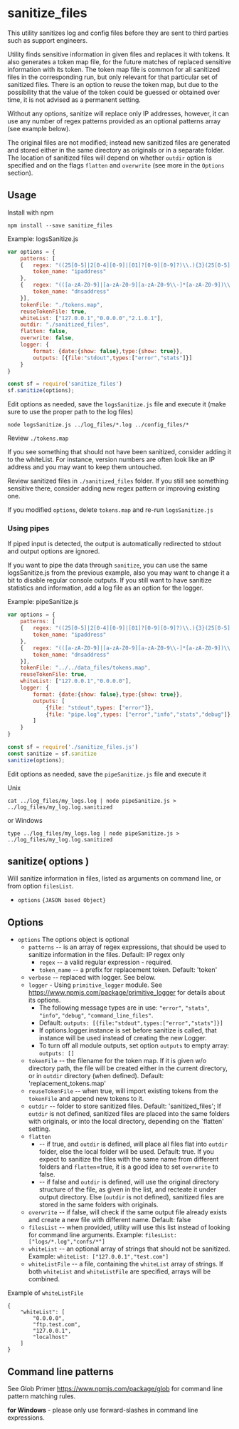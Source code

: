 # sanitize_files

This utility sanitizes log and config files before they are sent to third parties such as support engineers. 

Utility finds sensitive information in given files and replaces it with tokens. It also generates a token map file, for the future matches of replaced sensitive information with its token. The token map file is common for all sanitized files in the corresponding run, but only relevant for that particular set of sanitized files.  There is an option to reuse the token map, but due to the possibility that the value of the token could be guessed or obtained over time, it is not advised as a permanent setting.


Without any options, sanitize will replace only IP addresses, however, it can use any number of regex patterns provided as an optional patterns array (see example below).

The original files are not modified; instead new sanitized files are generated and stored either in the same directory as originals or in a separate folder. The location of sanitized files will depend on whether `outdir` option is specified and on the flags `flatten` and `overwrite` (see more in the `Options` section).

## Usage

Install with npm

```
npm install --save sanitize_files
```

Example: logsSanitize.js
```javascript
var options = {
	patterns: [
	{ 	regex: "((25[0-5]|2[0-4][0-9]|[01]?[0-9][0-9]?)\\.){3}(25[0-5]|2[0-4][0-9]|[01]?[0-9][0-9]?)",
		token_name: "ipaddress"
	},
	{	regex: "(([a-zA-Z0-9]|[a-zA-Z0-9][a-zA-Z0-9\\-]*[a-zA-Z0-9])\\.)*([A-Za-z0-9]|[A-Za-z0-9][A-Za-z0-9\\-]*[A-Za-z0-9])\\.((test)|(TEST))\\.((com)|(COM))",
		token_name: "dnsaddress"
	}],
	tokenFile: "./tokens.map",
	reuseTokenFile: true,
	whiteList: ["127.0.0.1","0.0.0.0","2.1.0.1"],
	outdir: "./sanitized_files",
	flatten: false,
	overwrite: false,
	logger: {
		format: {date:{show: false},type:{show: true}},
		outputs: [{file:"stdout",types:["error","stats"]}]
	}
}

const sf = require('sanitize_files')
sf.sanitize(options);
```
Edit options as needed, save the `logsSanitize.js` file and execute it (make sure to use the proper path to the log files)

~~~
node logsSanitize.js ../log_files/*.log ../config_files/*
~~~

Review `./tokens.map`

If you see something that should not have been sanitized, consider adding it to the whiteList. For instance, version numbers are often look like an IP address and you may want to keep them untouched.

Review sanitized files in `./sanitized_files` folder. If you still see something sensitive there, consider adding new regex pattern or improving existing one.

If you modified `options`, delete `tokens.map` and re-run `logsSanitize.js`

### Using pipes

If piped input is detected, the output is automatically redirected to stdout and output options are ignored. 

If you want to pipe the data through `sanitize`, you can use the same logsSanitize.js from the previous example, also you may want to change it a bit to disable regular console outputs. If you still want to have sanitize statistics and information, add a log file as an option for the logger.

Example: pipeSanitize.js
```javascript
var options = {
	patterns: [
	{ 	regex: "((25[0-5]|2[0-4][0-9]|[01]?[0-9][0-9]?)\\.){3}(25[0-5]|2[0-4][0-9]|[01]?[0-9][0-9]?)",
		token_name: "ipaddress"
	},
	{	regex: "(([a-zA-Z0-9]|[a-zA-Z0-9][a-zA-Z0-9\\-]*[a-zA-Z0-9])\\.)*([A-Za-z0-9]|[A-Za-z0-9][A-Za-z0-9\\-]*[A-Za-z0-9])\\.test\\.com",
		token_name: "dnsaddress"
	}],
	tokenFile: "../../data_files/tokens.map",
	reuseTokenFile: true,
	whiteList: ["127.0.0.1","0.0.0.0"],
	logger: {
		format: {date:{show: false},type:{show: true}},
		outputs: [
			{file: "stdout",types: ["error"]},
			{file: "pipe.log",types: ["error","info","stats","debug"]},
		]
	}
}

const sf = require('./sanitize_files.js')
const sanitize = sf.sanitize
sanitize(options);
```
Edit options as needed, save the `pipeSanitize.js` file and execute it

Unix
~~~
cat ../log_files/my_logs.log | node pipeSanitize.js > ../log_files/my_log.log.sanitized
~~~
or Windows
~~~
type ../log_files/my_logs.log | node pipeSanitize.js > ../log_files/my_log.log.sanitized
~~~

## sanitize( options )
Will sanitize information in files, listed as arguments on command line, or from option `filesList`.

* `options` `{JASON based Object}`

## Options

* `options` The options object is optional
   * `patterns` -- is an array of regex expressions, that should be used to sanitize information in the files. Default: IP regex only
		* `regex` -- a valid regular expression - required.
		* `token_name` -- a prefix for replacement token. Default: 'token'
   * `verbose` --  replaced with logger. See below.
   * `logger` - Using `primitive_logger` module. See https://www.npmjs.com/package/primitive_logger for details about its options. 
		* The following message types are in use: `"error"`, `"stats"`, `"info"`, `"debug"`, `"command_line_files"`.
		* Default: `outputs: [{file:"stdout",types:["error","stats"]}]`
		* If options.logger.instance is set before sanitize is called, that instance will be used instead of creating the new Logger. 
		* To turn off all module outputs, set option `outputs` to empty array: `outputs: []`
   * `tokenFile` -- the filename for the token map. If it is given w/o directory path, the file will be created either in the current directory, or in `outdir` directory (when defined). Default: 'replacement_tokens.map'
   * `reuseTokenFile` -- when true, will import existing tokens from the `tokenFile` and append new tokens to it.
   * `outdir` --  folder to store sanitized files. Default: 'sanitized_files'; If `outdir` is not defined, sanitized files are placed into the same folders with originals, or into the local directory, depending on the `flatten' setting.
   * `flatten` 
		* -- if true, and `outdir` is defined, will place all files flat into `outdir` folder, else the local folder will be used. Default: true. If you expect to sanitize the files with the same name from different folders and `flatten`=true, it is a good idea to set `overwrite` to false.
        * -- if false and `outdir` is defined, will use the original directory structure of the file, as given in the list, and recteate it under output directory. Else (`outdir` is not defined), sanitized files are stored in the same folders with originals.
   * `overwrite` -- if false, will check if the same output file already exists and create a new file with different name. Default: false
   * `filesList` -- when provided, utility will use this list instead of looking for command line arguments. Example: `filesList: ["logs/*.log","confs/*"]`
   * `whiteList` -- an optional array of strings that should not be sanitized. Example: `whiteList: ["127.0.0.1","test.com"]`
   * `whiteListFile` -- a file, containing the `whiteList` array of strings. If both `whiteList` and `whiteListFile` are specified, arrays will be combined. 
   
Example of `whiteListFile`
```
{
	"whiteList": [
		"0.0.0.0",
		"ftp.test.com",
		"127.0.0.1",
		"localhost"
	]
}
```

## Command line patterns

See Glob Primer https://www.npmjs.com/package/glob for command line pattern matching rules.

 **for Windows** - please only use forward-slashes in command line expressions.

